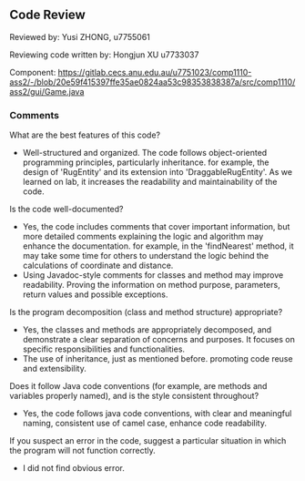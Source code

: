 ## Code Review

Reviewed by: Yusi ZHONG, u7755061

Reviewing code written by: Hongjun XU u7733037

Component: <https://gitlab.cecs.anu.edu.au/u7751023/comp1110-ass2/-/blob/20e59f415397ffe35ae0824aa53c98353838387a/src/comp1110/ass2/gui/Game.java>


### Comments 

What are the best features of this code?
 - Well-structured and organized. The code follows object-oriented programming principles, particularly inheritance. 
   for example, the design of 'RugEntity' and its extension into 'DraggableRugEntity'. As we learned on lab, it increases the readability and maintainability of the code.

Is the code well-documented?
 - Yes, the code includes comments that cover important information, but more detailed comments explaining the logic and algorithm may enhance the documentation.
   for example, in the 'findNearest' method, it may take some time for others to understand the logic behind the calculations of coordinate and distance.
 - Using Javadoc-style comments for classes and method may improve readability. Proving the information on method purpose, parameters, return values and possible exceptions.

Is the program decomposition (class and method structure) appropriate? 
 - Yes, the classes and methods are appropriately decomposed, and demonstrate a clear separation of concerns and purposes. It focuses on specific responsibilities and functionalities.
 - The use of inheritance, just as mentioned before. promoting code reuse and extensibility.

Does it follow Java code conventions (for example, are methods and variables properly named), and is the style consistent throughout? 
 - Yes, the code follows java code conventions, with clear and meaningful naming, consistent use of camel case, enhance code readability.

If you suspect an error in the code, suggest a particular situation in which the program will not function correctly.
 - I did not find obvious error.





